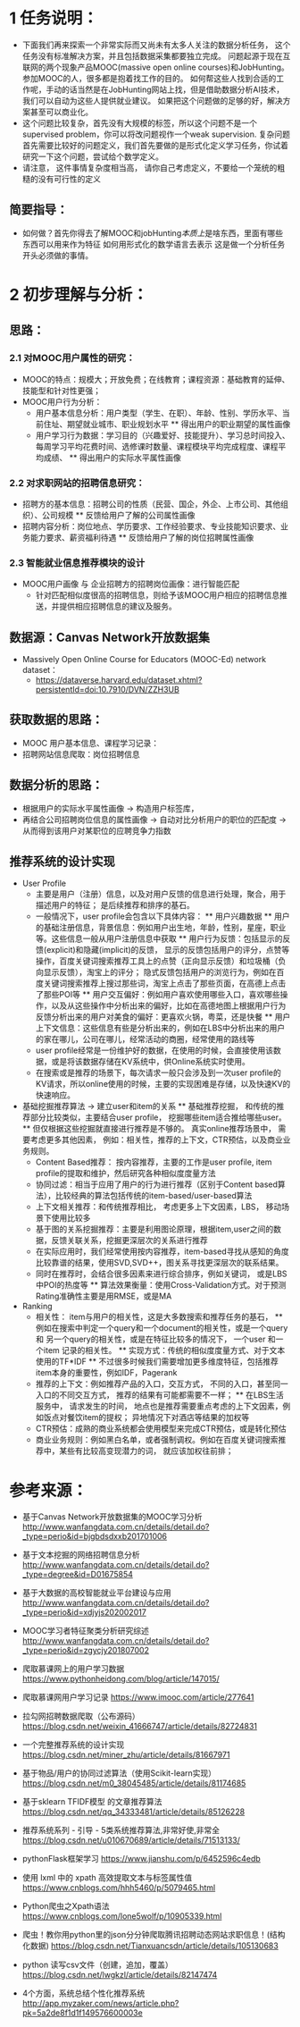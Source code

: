 # 1 任务说明：
- 下面我们再来探索一个非常实际而又尚未有太多人关注的数据分析任务， 这个任务没有标准解决方案，并且包括数据采集都要独立完成。
问题起源于现在互联网的两个现象产品MOOC(massive open online courses)和JobHunting。参加MOOC的人，很多都是抱着找工作的目的。
如何帮这些人找到合适的工作呢，手动的话当然是在JobHunting网站上找，但是借助数据分析AI技术，我们可以自动为这些人提供就业建议。
如果把这个问题做的足够的好，解决方案甚至可以商业化。
- 这个问题比较复杂，首先没有大规模的标签，所以这个问题不是一个supervised problem，你可以将改问题视作一个weak supervision. 
复杂问题首先需要比较好的问题定义，我们首先要做的是形式化定义学习任务，你试着研究一下这个问题，尝试给个数学定义。
- 请注意， 这件事情复杂度相当高， 请你自己考虑定义，不要给一个笼统的粗糙的没有可行性的定义
## 简要指导：
- 如何做？首先你得去了解MOOC和jobHunting*本质上*是啥东西，里面有哪些东西可以用来作为特征 如何用形式化的数学语言去表示 这是做一个分析任务开头必须做的事情。

# 2 初步理解与分析：
## 思路：
### 2.1 对MOOC用户属性的研究：
- MOOC的特点：规模大；开放免费；在线教育；课程资源：基础教育的延伸、技能型和针对性更强；
- MOOC用户行为分析：
    * 用户基本信息分析：用户类型（学生、在职）、年龄、性别、学历水平、当前住址、期望就业城市、职业规划水平
        ** 得出用户的职业期望的属性画像
    * 用户学习行为数据：学习目的（兴趣爱好、技能提升）、学习总时间投入、每周学习平均花费时间、选修课时数量、课程模块平均完成程度、课程平均成绩、
        ** 得出用户的实际水平属性画像 
### 2.2 对求职网站的招聘信息研究：
- 招聘方的基本信息：招聘公司的性质（民营、国企，外企、上市公司、其他组织）、公司规模
    ** 反馈给用户了解的公司属性画像
- 招聘内容分析：岗位地点、学历要求、工作经验要求、专业技能知识要求、业务能力要求、薪资福利待遇
    ** 反馈给用户了解的岗位招聘属性画像
### 2.3 智能就业信息推荐模块的设计
- MOOC用户画像 与 企业招聘方的招聘岗位画像：进行智能匹配
    * 针对匹配相似度很高的招聘信息，则给予该MOOC用户相应的招聘信息推送，并提供相应招聘信息的建议及服务。

## 数据源：Canvas Network开放数据集
- Massively Open Online Course for Educators (MOOC-Ed) network dataset：
    * https://dataverse.harvard.edu/dataset.xhtml?persistentId=doi:10.7910/DVN/ZZH3UB
## 获取数据的思路：
- MOOC 用户基本信息、课程学习记录：
- 招聘网站信息爬取：岗位招聘信息
## 数据分析的思路：
- 根据用户的实际水平属性画像  -> 构造用户标签库，
- 再结合公司招聘岗位信息的属性画像 -> 自动对比分析用户的职位的匹配度 -> 从而得到该用户对某职位的应聘竞争力指数

## 推荐系统的设计实现
- User Profile
    * 主要是用户（注册）信息，以及对用户反馈的信息进行处理，聚合，用于描述用户的特征； 是后续推荐和排序的基石。 
    * 一般情况下，user profile会包含以下具体内容：
        ** 用户兴趣数据
        ** 用户的基础注册信息，背景信息：例如用户出生地，年龄，性别，星座，职业等。这些信息一般从用户注册信息中获取
        ** 用户行为反馈：包括显示的反馈(explicit)和隐藏(implicit)的反馈，
                显示的反馈包括用户的评分，点赞等操作，百度关键词搜索推荐工具上的点赞（正向显示反馈）和垃圾桶（负向显示反馈），淘宝上的评分；
                隐式反馈包括用户的浏览行为，例如在百度关键词搜索推荐上搜过那些词，淘宝上点击了那些页面，在高德上点击了那些POI等
        ** 用户交互偏好：例如用户喜欢使用哪些入口，喜欢哪些操作，以及从这些操作中分析出来的偏好，比如在高德地图上根据用户行为反馈分析出来的用户对美食的偏好：更喜欢火锅，粤菜，还是快餐
        ** 用户上下文信息：这些信息有些是分析出来的，例如在LBS中分析出来的用户的家在哪儿，公司在哪儿，经常活动的商圈，经常使用的路线等
    * user profile经常是一份维护好的数据，在使用的时候，会直接使用该数据，或是将该数据存储在KV系统中，供Online系统实时使用。 
    * 在搜索或是推荐的场景下，每次请求一般只会涉及到一次user profile的KV请求，所以online使用的时候，主要的实现困难是存储，以及快速KV的快速响应。
- 基础挖掘推荐算法 -> 建立user和item的关系
    ** 基础推荐挖掘， 和传统的推荐部分比较类似，主要结合user profile， 挖掘哪些item适合推给哪些user。 
    ** 但仅根据这些挖掘就直接进行推荐是不够的。 真实online推荐场景中， 需要考虑更多其他因素， 例如：相关性，推荐的上下文，CTR预估，以及商业业务规则。
    * Content Based推荐： 按内容推荐，主要的工作是user profile, item profile的提取和维护，然后研究各种相似度度量方法
    * 协同过滤：相当于应用了用户的行为进行推荐（区别于Content based算法），比较经典的算法包括传统的item-based/user-based算法
    * 上下文相关推荐：和传统推荐相比， 考虑更多上下文因素，LBS， 移动场景下使用比较多
    * 基于图的关系挖掘推荐：主要是利用图论原理，根据item,user之间的数据，反馈关联关系，挖掘更深层次的关系进行推荐
    * 在实际应用时，我们经常使用按内容推荐，item-based寻找从感知的角度比较靠谱的结果，使用SVD,SVD++，图关系寻找更深层次的联系结果。
    * 同时在推荐时，会结合很多因素来进行综合排序，例如关键词， 或是LBS中POI的热度等
    ** 算法效果衡量：使用Cross-Validation方式。对于预测Rating准确性主要是用RMSE，或是MA
- Ranking
    * 相关性： item与用户的相关性，这是大多数搜索和推荐任务的基石，
        ** 例如在搜索中判定一个query和一个document的相关性，或是一个query 和 另一个query的相关性，或是在特征比较多的情况下， 一个user 和一个item 记录的相关性。
        ** 实现方式：传统的相似度度量方式、对于文本使用的TF*IDF
        ** 不过很多时候我们需要增加更多维度特征，包括推荐item本身的重要性，例如IDF，Pagerank
    * 推荐的上下文：例如推荐产品的入口，交互方式， 不同的入口，甚至同一入口的不同交互方式， 推荐的结果有可能都需要不一样； 
        ** 在LBS生活服务中， 请求发生的时间， 地点也是推荐需要重点考虑的上下文因素，例如饭点对餐饮item的提权； 异地情况下对酒店等结果的加权等
    * CTR预估：成熟的商业系统都会使用模型来完成CTR预估，或是转化预估
    * 商业业务规则：例如黑白名单，或者强制调权。例如在百度关键词搜索推荐中，某些有比较高变现潜力的词， 就应该加权往前排；



# 参考来源：
- 基于Canvas Network开放数据集的MOOC学习分析  http://www.wanfangdata.com.cn/details/detail.do?_type=perio&id=bjgbdsdxxb201701006
- 基于文本挖掘的网络招聘信息分析   http://www.wanfangdata.com.cn/details/detail.do?_type=degree&id=D01675854
- 基于大数据的高校智能就业平台建设与应用   http://www.wanfangdata.com.cn/details/detail.do?_type=perio&id=xdjyjs202002017
- MOOC学习者特征聚类分析研究综述 http://www.wanfangdata.com.cn/details/detail.do?_type=perio&id=zgycjy201807002

- 爬取慕课网上的用户学习数据 https://www.pythonheidong.com/blog/article/147015/
- 爬取慕课网用户学习记录   https://www.imooc.com/article/277641     
- 拉勾网招聘数据爬取（公布源码）https://blog.csdn.net/weixin_41666747/article/details/82724831

- 一个完整推荐系统的设计实现 https://blog.csdn.net/miner_zhu/article/details/81667971
- 基于物品/用户的协同过滤算法（使用Scikit-learn实现）  https://blog.csdn.net/m0_38045485/article/details/81174685
- 基于sklearn TFIDF模型 的文章推荐算法 https://blog.csdn.net/qq_34333481/article/details/85126228
- 推荐系统系列 - 引导 - 5类系统推荐算法,非常好使,非常全   https://blog.csdn.net/u010670689/article/details/71513133/

- pythonFlask框架学习   https://www.jianshu.com/p/6452596c4edb
- 使用 lxml 中的 xpath 高效提取文本与标签属性值 https://www.cnblogs.com/hhh5460/p/5079465.html
- Python爬虫之Xpath语法  https://www.cnblogs.com/lone5wolf/p/10905339.html
- 爬虫！教你用python里的json分分钟爬取腾讯招聘动态网站求职信息！(结构化数据) https://blog.csdn.net/Tianxuancsdn/article/details/105130683
- python 读写csv文件（创建，追加，覆盖）  https://blog.csdn.net/lwgkzl/article/details/82147474
- 4个方面，系统总结个性化推荐系统  http://app.myzaker.com/news/article.php?pk=5a2de8f1d1f149576600003e
